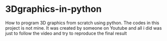 # 3Dgraphics-in-python
How to program 3D graphics from scratch using python. The codes in this project is not mine. It was created by someone on Youtube and all i did was just to follow the video and try to reproduce the final result

